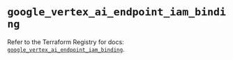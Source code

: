 # `google_vertex_ai_endpoint_iam_binding`

Refer to the Terraform Registry for docs: [`google_vertex_ai_endpoint_iam_binding`](https://registry.terraform.io/providers/hashicorp/google-beta/6.10.0/docs/resources/google_vertex_ai_endpoint_iam_binding).
